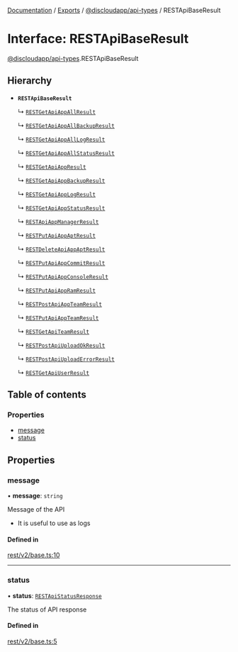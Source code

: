 [Documentation](../README.md) / [Exports](../modules.md) / [@discloudapp/api-types](../modules/discloudapp_api_types.md) / RESTApiBaseResult

# Interface: RESTApiBaseResult

[@discloudapp/api-types](../modules/discloudapp_api_types.md).RESTApiBaseResult

## Hierarchy

- **`RESTApiBaseResult`**

  ↳ [`RESTGetApiAppAllResult`](discloudapp_api_types.RESTGetApiAppAllResult.md)

  ↳ [`RESTGetApiAppAllBackupResult`](discloudapp_api_types.RESTGetApiAppAllBackupResult.md)

  ↳ [`RESTGetApiAppAllLogResult`](discloudapp_api_types.RESTGetApiAppAllLogResult.md)

  ↳ [`RESTGetApiAppAllStatusResult`](discloudapp_api_types.RESTGetApiAppAllStatusResult.md)

  ↳ [`RESTGetApiAppResult`](discloudapp_api_types.RESTGetApiAppResult.md)

  ↳ [`RESTGetApiAppBackupResult`](discloudapp_api_types.RESTGetApiAppBackupResult.md)

  ↳ [`RESTGetApiAppLogResult`](discloudapp_api_types.RESTGetApiAppLogResult.md)

  ↳ [`RESTGetApiAppStatusResult`](discloudapp_api_types.RESTGetApiAppStatusResult.md)

  ↳ [`RESTApiAppManagerResult`](discloudapp_api_types.RESTApiAppManagerResult.md)

  ↳ [`RESTPutApiAppAptResult`](discloudapp_api_types.RESTPutApiAppAptResult.md)

  ↳ [`RESTDeleteApiAppAptResult`](discloudapp_api_types.RESTDeleteApiAppAptResult.md)

  ↳ [`RESTPutApiAppCommitResult`](discloudapp_api_types.RESTPutApiAppCommitResult.md)

  ↳ [`RESTPutApiAppConsoleResult`](discloudapp_api_types.RESTPutApiAppConsoleResult.md)

  ↳ [`RESTPutApiAppRamResult`](discloudapp_api_types.RESTPutApiAppRamResult.md)

  ↳ [`RESTPostApiAppTeamResult`](discloudapp_api_types.RESTPostApiAppTeamResult.md)

  ↳ [`RESTPutApiAppTeamResult`](discloudapp_api_types.RESTPutApiAppTeamResult.md)

  ↳ [`RESTGetApiTeamResult`](discloudapp_api_types.RESTGetApiTeamResult.md)

  ↳ [`RESTPostApiUploadOkResult`](discloudapp_api_types.RESTPostApiUploadOkResult.md)

  ↳ [`RESTPostApiUploadErrorResult`](discloudapp_api_types.RESTPostApiUploadErrorResult.md)

  ↳ [`RESTGetApiUserResult`](discloudapp_api_types.RESTGetApiUserResult.md)

## Table of contents

### Properties

- [message](discloudapp_api_types.RESTApiBaseResult.md#message)
- [status](discloudapp_api_types.RESTApiBaseResult.md#status)

## Properties

### message

• **message**: `string`

Message of the API
- It is useful to use as logs

#### Defined in

[rest/v2/base.ts:10](https://github.com/discloud/discloud.app/blob/824e86a/packages/api-types/rest/v2/base.ts#L10)

___

### status

• **status**: [`RESTApiStatusResponse`](../modules/discloudapp_api_types.md#restapistatusresponse)

The status of API response

#### Defined in

[rest/v2/base.ts:5](https://github.com/discloud/discloud.app/blob/824e86a/packages/api-types/rest/v2/base.ts#L5)
